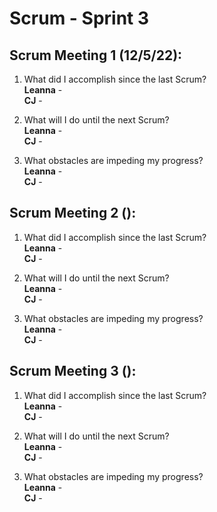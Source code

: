 # Scrum - Sprint 3

## Scrum Meeting 1 (12/5/22):

1.	What did I accomplish since the last Scrum?  
    **Leanna** -  
    **CJ** - 
    
2.	What will I do until the next Scrum?  
    **Leanna** -    
    **CJ** -  
    
3.	What obstacles are impeding my progress?  
    **Leanna** -   
    **CJ** -  



## Scrum Meeting 2 ():

1.	What did I accomplish since the last Scrum?  
    **Leanna** -   
   **CJ** - 
    
2.	What will I do until the next Scrum?  
    **Leanna** -  
    **CJ** -  
    
3.	What obstacles are impeding my progress?  
    **Leanna** -  
    **CJ** - 



## Scrum Meeting 3 ():

1.	What did I accomplish since the last Scrum?  
    **Leanna** -  
    **CJ** -  
    
2.	What will I do until the next Scrum?  
    **Leanna** -  
    **CJ** -  
    
3.	What obstacles are impeding my progress?  
    **Leanna** -  
    **CJ** - 
